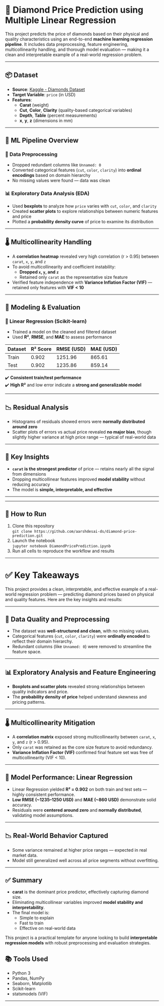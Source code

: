 # 💎 Diamond Price Prediction using Multiple Linear Regression

This project predicts the price of diamonds based on their physical and quality characteristics using an end-to-end **machine learning regression pipeline**. It includes data preprocessing, feature engineering, multicollinearity handling, and thorough model evaluation — making it a clean and interpretable example of a real-world regression problem.

---

## 📦 Dataset

- **Source**: [Kaggle - Diamonds Dataset](https://www.kaggle.com/datasets/shivam2503/diamonds)
- **Target Variable**: `price` (in USD)
- **Features**:
  - **Carat** (weight)
  - **Cut**, **Color**, **Clarity** (quality-based categorical variables)
  - **Depth**, **Table** (percent measurements)
  - **x**, **y**, **z** (dimensions in mm)

---

## 🧠 ML Pipeline Overview

### 🧹 Data Preprocessing
- Dropped redundant columns like `Unnamed: 0`
- Converted categorical features (`cut`, `color`, `clarity`) into **ordinal encodings** based on domain hierarchy
- No missing values were found — data was clean

### 📊 Exploratory Data Analysis (EDA)
- Used **boxplots** to analyze how `price` varies with `cut`, `color`, and `clarity`
- Created **scatter plots** to explore relationships between numeric features and price
- Plotted a **probability density curve** of price to examine its distribution

---

## 🌡️ Multicollinearity Handling

- A **correlation heatmap** revealed very high correlation (r > 0.95) between `carat`, `x`, `y`, and `z`
- To avoid multicollinearity and coefficient instability:
  - **Dropped `x`, `y`, and `z`**
  - Retained only `carat` as the representative size feature
- Verified feature independence with **Variance Inflation Factor (VIF)** — retained only features with **VIF < 10**

---

## 📐 Modeling & Evaluation

### 🔁 Linear Regression (Scikit-learn)
- Trained a model on the cleaned and filtered dataset
- Used **R²**, **RMSE**, and **MAE** to assess performance

| Dataset | R² Score | RMSE (USD) | MAE (USD) |
|---------|----------|------------|-----------|
| Train   | 0.902    | 1251.96    | 865.61    |
| Test    | 0.902    | 1235.86    | 859.14    |

✔️ **Consistent train/test performance**  
✔️ **High R²** and low error indicate a **strong and generalizable model**

---

## 📉 Residual Analysis

- Histograms of residuals showed errors were **normally distributed around zero**
- Scatter plots of errors vs actual price revealed **no major bias**, though slightly higher variance at high price range — typical of real-world data

---

## 🧾 Key Insights

- **`carat` is the strongest predictor** of price — retains nearly all the signal from dimensions
- Dropping multicollinear features improved **model stability** without reducing accuracy
- The model is **simple, interpretable, and effective**

---

---

## 🚀 How to Run

1. Clone this repository  
   `git clone https://github.com/aarshdesai-ds/diamond-price-prediction.git`
2. Launch the notebook  
   `jupyter notebook DiamondPricePrediction.ipynb`
3. Run all cells to reproduce the workflow and results

---
# ✅ Key Takeaways

This project provides a clean, interpretable, and effective example of a real-world regression problem — predicting diamond prices based on physical and quality features. Here are the key insights and results:

---

## 💎 Data Quality and Preprocessing

- The dataset was **well-structured and clean**, with no missing values.
- Categorical features (`cut`, `color`, `clarity`) were **ordinally encoded** to reflect their domain hierarchy.
- Redundant columns (like `Unnamed: 0`) were removed to streamline the feature space.

---

## 📊 Exploratory Analysis and Feature Engineering

- **Boxplots and scatter plots** revealed strong relationships between quality indicators and price.
- The **probability density of price** helped understand skewness and pricing patterns.

---

## 🌡️ Multicollinearity Mitigation

- A **correlation matrix** exposed strong multicollinearity between `carat`, `x`, `y`, and `z` (r > 0.95).
- Only `carat` was retained as the core size feature to avoid redundancy.
- **Variance Inflation Factor (VIF)** confirmed final feature set was free of multicollinearity (VIF < 10).

---

## 📐 Model Performance: Linear Regression

- Linear Regression yielded **R² = 0.902** on both train and test sets — highly consistent performance.
- **Low RMSE (~1235–1250 USD)** and **MAE (~860 USD)** demonstrate solid accuracy.
- Residuals were **centered around zero** and **normally distributed**, validating model assumptions.

---

## 📉 Real-World Behavior Captured

- Some variance remained at higher price ranges — expected in real market data.
- Model still generalized well across all price segments without overfitting.

---

## ✅ Summary

- **carat** is the dominant price predictor, effectively capturing diamond size.
- Eliminating multicollinear variables improved **model stability and interpretability**.
- The final model is:
  - Simple to explain  
  - Fast to train  
  - Effective on real-world data

This project is a practical template for anyone looking to build **interpretable regression models** with robust preprocessing and evaluation strategies.


## 📚 Tools Used

- Python 3
- Pandas, NumPy
- Seaborn, Matplotlib
- Scikit-learn
- statsmodels (VIF)

---






